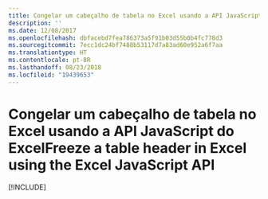 ```yaml
---
title: Congelar um cabeçalho de tabela no Excel usando a API JavaScript do Excel
description: ''
ms.date: 12/08/2017
ms.openlocfilehash: dbfacebd7fea786373a5f91b03d55b0b4fc778d3
ms.sourcegitcommit: 7ecc1dc24bf7488b53117d7a83ad60e952a6f7aa
ms.translationtype: HT
ms.contentlocale: pt-BR
ms.lasthandoff: 08/23/2018
ms.locfileid: "19439653"
---
```

# <a name="freeze-a-table-header-in-excel-using-the-excel-javascript-api"></a><span data-ttu-id="68fd6-102">Congelar um cabeçalho de tabela no Excel usando a API JavaScript do Excel</span><span class="sxs-lookup"><span data-stu-id="68fd6-102">Freeze a table header in Excel using the Excel JavaScript API</span></span>

[!INCLUDE[](../includes/excel-tutorial-freeze-header.md)]